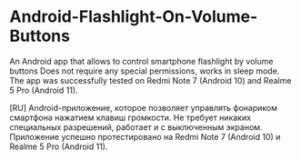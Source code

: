 # Android-Flashlight-On-Volume-Buttons
 An Android app that allows to control smartphone flashlight by volume buttons
 Does not require any special permissions, works in sleep mode.
 The app was successfully tested on Redmi Note 7 (Android 10) and Realme 5 Pro (Android 11).


[RU] Android-приложение, которое позволяет управлять фонариком смартфона нажатием клавиш громкости.
Не требует никаких специальных разрешений, работает и с выключенным экраном.
Приложение успешно протестировано на Redmi Note 7 (Android 10) и Realme 5 Pro (Android 11).
